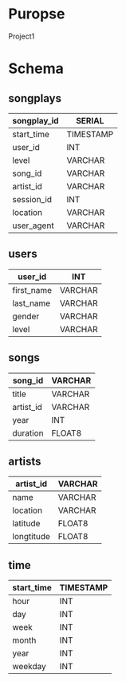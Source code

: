 # Puropse
Project1

# Schema
## songplays
|songplay_id|SERIAL|
|-----------|---------|
|start_time|TIMESTAMP|
|user_id|INT|
|level|VARCHAR|
|song_id|VARCHAR|
|artist_id|VARCHAR|
|session_id|INT|
|location|VARCHAR|
|user_agent|VARCHAR|

## users
|user_id|INT|
|----------|-------|
|first_name|VARCHAR|
|last_name|VARCHAR|
|gender|VARCHAR|
|level|VARCHAR|

## songs
|song_id|VARCHAR|
|---------|-------|
|title|VARCHAR|
|artist_id|VARCHAR|
|year|INT|
|duration|FLOAT8|

## artists
|artist_id|VARCHAR|
|----------|-------|
|name|VARCHAR|
|location|VARCHAR|
|latitude|FLOAT8|
|longtitude|FLOAT8|

## time
|start_time|TIMESTAMP|
|----------|---------|
|hour|INT|
|day|INT|
|week|INT|
|month|INT|
|year|INT|
|weekday|INT|

